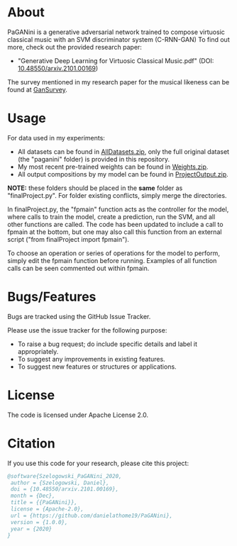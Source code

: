 # About
PaGANini is a generative adversarial network trained to compose virtuosic classical music with an SVM discriminator system (C-RNN-GAN) 
To find out more, check out the provided research paper:
  * "Generative Deep Learning for Virtuosic Classical Music.pdf" (DOI: [10.48550/arxiv.2101.00169](https://doi.org/10.48550/arxiv.2101.00169))

The survey mentioned in my research paper for the musical likeness can be found at [GanSurvey](http://danielszelogowski.com/gansurvey/).

# Usage
For data used in my experiments:
  * All datasets can be found in [AllDatasets.zip](https://yadi.sk/d/BdyBP6SpI1-HVg), only the full original dataset (the "paganini" folder) is provided in this repository.  
  * My most recent pre-trained weights can be found in [Weights.zip](https://yadi.sk/d/CULFtvqj9nMbjA).
  * All output compositions by my model can be found in [ProjectOutput.zip](https://yadi.sk/d/-J_1BUkPikiedw).

**NOTE:** these folders should be placed in the **same** folder as "finalProject.py". For folder existing conflicts, simply merge the directories.


In finalProject.py, the "fpmain" function acts as the controller for the model, where calls to train the model, create a prediction, run the SVM, and all other functions are called.
The code has been updated to include a call to fpmain at the bottom, but one may also call this function from an external script ("from finalProject import fpmain").

To choose an operation or series of operations for the model to perform, simply edit the fpmain function before running. Examples of all function calls can be seen commented out within fpmain.

# Bugs/Features
Bugs are tracked using the GitHub Issue Tracker.

Please use the issue tracker for the following purpose:
  * To raise a bug request; do include specific details and label it appropriately.
  * To suggest any improvements in existing features.
  * To suggest new features or structures or applications.

# License
The code is licensed under Apache License 2.0.

# Citation
If you use this code for your research, please cite this project:
```bibtex
@software{Szelogowski_PaGANini_2020,
 author = {Szelogowski, Daniel},
 doi = {10.48550/arxiv.2101.00169},
 month = {Dec},
 title = {{PaGANini}},
 license = {Apache-2.0},
 url = {https://github.com/danielathome19/PaGANini},
 version = {1.0.0},
 year = {2020}
}
```
